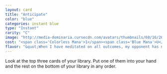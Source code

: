 ```yaml
---
layout: card
title: "Anticipate"
color: "blue"
categories: instant blue
type: "Instant"
rarity: "C"
image: "http://media-dominaria.cursecdn.com/avatars/thumbnails/68/16/200/283/635611545892627307.png"
cost: "<span class='Colorless Mana'>1</span><span class='Blue Mana'>U</span>"
flavor: "&quot;When I have meditated on all outcomes, my opponent has no recourse.&quot;"
---
```


Look at the top three cards of your library. Put one of them into your hand and the rest on the bottom of your library in any order.
